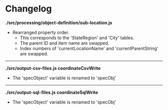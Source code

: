 # Changelog

**./src/processing/object-definition/sub-location.js**
* Rearranged property order.
	* This corresponds to the 'StateRegion' and 'City' tables.
	* The parent ID and item name are swapped.
	* Index numbers of 'currentLocationName' and 'currentParentString' are swapped.

---

**./src/output-csv-files.js coordinateCsvWrite**
* The 'specObject' variable is renamed to 'specObj'

---

**./src/output-sql-files.js coordinateSqlWrite**
* The 'specObject' variable is renamed to 'specObj'
